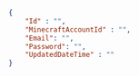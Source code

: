 ```csharp
```

```json
{
	"Id" : "",
	"MinecraftAccountId" : "",
	"Email": "",
	"Password": "",
	"UpdatedDateTime" : ""
}
```